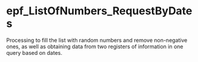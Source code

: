 # epf_ListOfNumbers_RequestByDates
Processing to fill the list with random numbers and remove non-negative ones, as well as obtaining data from two registers of information in one query based on dates.
